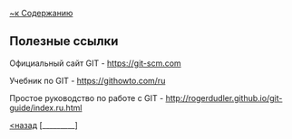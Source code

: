 [~к Содержанию](./readme.md)

## **Полезные ссылки**

Официальный сайт GIT - https://git-scm.com

Учебник по GIT - https://githowto.com/ru

Простое руководство по работе с GIT - http://rogerdudler.github.io/git-guide/index.ru.html  

[<назад](./clean.md) [_________]       